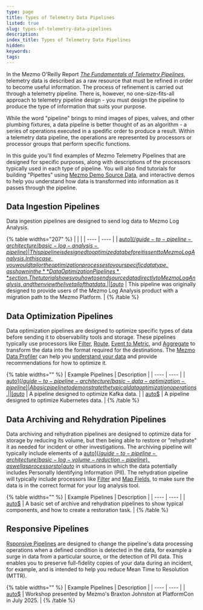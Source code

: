 ```yaml
---
type: page
title: Types of Telemetry Data Pipelines
listed: true
slug: types-of-telemetry-data-pipelines
description: 
index_title: Types of Telemetry Data Pipelines
hidden: 
keywords: 
tags: 
---
```


In the Mezmo O'Reilly Report [_The Fundamentals of Telemetry Pipelines_](https://www.mezmo.com/resources/oreilly-report-the-fundamentals-of-telemetry-pipelines), telemetry data is described as a raw resource that must be refined in order to become useful information. The process of refinement is carried out through a telemetry pipeline. There is, however, no one-size-fits-all approach to telemetry pipeline design - you must design the pipeline to produce the type of information that suits your purpose. 

While the word "pipeline" brings to mind images of pipes, valves, and other plumbing fixtures, a data pipeline is better thought of as an algorithm - a series of operations executed in a spedific order to produce a result. Within a telemetry data pipeline, the operations are represented by processors or processor groups that perform specific functions. 

In this guide you'll find examples of Mezmo Telemetry Pipelines that are designed for specific purposes, along with descriptions of the processors typically used in each type of pipeline. You will also find tutorials for  building "Pipettes" using [Mezmo Demo Source Data](/telemetry-pipelines/demo-logs-source), and interactive demos to help you understand how data is transformed into information as it passes through the pipeline. 

## Data Ingestion Pipelines

Data ingestion pipelines are designed to send log data to Mezmo Log Analysis. 

{% table widths="207" %}
|  |  | 
| ---- | ---- | 
| [auto$](/guide-to-pipeline-architecture/basic-log-analysis-pipeline) | This pipeline is designed to optimize data before it is sent to Mezmo Log Analysis. In this case, you would tailor the optimization processes to your specific data type, as shown in the **Data Optimization Pipelines** section. The tutorial shows you how to send source data directly to Mezmo Log Analysis, and then view the live tail of that data. | 
| [auto$](/guide-to-pipeline-architecture/log-analysis-source-pipeline) | This pipeline was originally designed to provide users of the Mezmo Log Analysis product with a migration path to the Mezmo Platform. | 
{% /table %}

## Data Optimization Pipelines

Data optimization pipelines are designed to optimize specific types of data before sending it to observability tools and storage. These pipelines typically use processors like [Filter](/telemetry-pipelines/filter-processor), [Route](/telemetry-pipelines/route-processor), [Event to Metric](/telemetry-pipelines/event-to-metric-processor), and [Aggregate](/telemetry-pipelines/aggregate-processor) to transform the data into the format required for the destinations. The [Mezmo Data Profiler](/telemetry-pipelines/data-profiler-processor)  can help you [understand your data](/guide-to-pipeline-architecture/understanding-your-data-to-optimize-it) and provide recommendations for how to optimize it. 

{% table widths="" %}
| Example Pipelines | Description | 
| ---- | ---- | 
| [auto$](/guide-to-pipeline-architecture/basic-data-optimization-pipeline) | A basic pipeline to demonstrate the typical data optimization operations. | 
| [auto$](/guide-to-pipeline-architecture/kafka-data-optimization-pipeline) | A pipeline designed to optimize Kafka data. | 
| [auto$](/guide-to-pipeline-architecture/kubernetes-data-optimization-pipeline) | A pipeline designed to optimize Kubernetes data. | 
{% /table %}

## Data Archiving and Rehydration Pipelines

Data archiving and rehydration pipelines are designed to optimize data for storage by reducing its volume, but then being able to restore or "rehydrate" it as needed for incident or other investigations. The archiving pipeline will typically include elements of a [auto$](/guide-to-pipeline-architecture/basic-log-volume-reduction-pipeline), as well as processors to [auto$](/guide-to-pipeline-architecture/mask-and-encrypt-data) in situations in which the data potentially includes Personally Identifying Information (PII). The rehydration pipeline will typically include processors like [Filter](/telemetry-pipelines/filter-processor) and [Map Fields](/telemetry-pipelines/map-fields-processor), to make sure the data is in the correct format for your log analysis tool. 

{% table widths="" %}
| Example Pipelines | Description | 
| ---- | ---- | 
| [auto$](/guide-to-pipeline-architecture/basic-data-rehydration-pipeline) | A basic set of archive and rehydration pipelines to show typical components, and how to create a restoration task. | 
{% /table %}

## Responsive Pipelines

[Rsponsive Pipelines](/telemetry-pipelines/configure-responsive-pipelines) are designed to change the pipeline's data processing operations when a defined condition is detected in the data, for example a surge in data from a particular source, or the detection of PII data. This enables you to preserve full-fidelity copies of your data during an incident, for example, and is intended to help you reduce Mean Time to Resolution (MTTR).

{% table widths="" %}
| Example Pipelines | Description | 
| ---- | ---- | 
| [auto$](/guide-to-pipeline-architecture/responsive-otel-pipeline-tutorial) | Workshop presented by Mezmo's Braxton Johnston at PlatformCon in July 2025. | 
{% /table %}

##